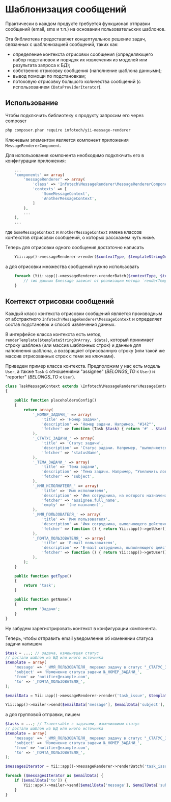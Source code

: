 Шаблонизация сообщений
======================

Практически в каждом продукте требуется функционал отправки сообщений (email, sms и т.п.)
на основании пользовательских шаблонов.

Эта библиотека предоставляет концептуальное решение задач, связанных с шаблонизацией сообщений,
таких как:
- определение контекста отрисовки сообщения (определяющего набор подстановок и порядок их
  извлечения из моделей или результата запроса к БД);
- собственно отрисовку сообщения (наполнение шаблона данными);
- вывод помощи по подстановкам;
- потоковую отрисовку большого количества сообщений (с использованием `CDataProviderIterator`).

Использование
-------------

Чтобы подключить библиотеку к продукту запросим его через composer

```bash
php composer.phar require infotech/yii-message-renderer
```

Ключевым элементом является компонент приложения `MessageRendererComponent`.

Для использования компонента необходимо подключить его в конфигурации приложения:

```php
    ...
    'components' => array(
        'messageRenderer' => array(
            'class' => 'Infotech\MessageRenderer\MessageRendererComponent',
            'contexts' => [
                'SomeMessageContext',
                'AnotherMessageContext',
            ]
        ),
        ...
    ),
    ...
```

где `SomeMessageContext` и `AnotherMessageContext` имена классов контекстов отрисовки сообщений,
о которых расскажем чуть ниже.

Теперь для отрисовки одного сообщения достаточно написать

```php
    Yii::app()->messageRenderer->render($contextType, $templateStringOrArray, $data);
```

а для отрисовки множества сообщений нужно использовать

```php
    foreach (Yii::app()->messageRenderer->renderBatch($contextType, $templateStringOrArray, $dataProvider) as $message) {
        // тип данных $message зависит от реализации метода `renderTemplate()` контекста
    }
```

Контекст отрисовки сообщений
-----------------------------

Каждый класс контекста отрисовки сообщений является производным от абстрактного
`Infotech\MessageRenderer\MessageContext` и определяет состав подстановок и способ извлечения
данных.

В интерфейсе класса контекста есть метод `renderTemplate($templateStringOrArray, $data)`, который
принимает строку шаблона (или массив шаблонных строк) и данные для наполнения шаблона, 
а возвращяет отрисованную строку (или такой же массив отрисованных строк с теми же ключами).

Приведем пример класса контекста. Предположим у нас есть модель `User`, а также `Task` с
отношениями "assignee" (*BELONGS_TO* к `User`) и "reporter" (*BELONGS_TO* к `User`).

```php
class TaskMessageContext extends \Infotech\MessageRenderer\MessageContext
{

    public function placeholdersConfig()
    {
        return array(
            '_НОМЕР_ЗАДАЧИ_' => array(
                'title' => 'Номер задачи',
                'description' => 'Номер задачи. Например, "#142"',
                'fetcher' => function (Task $task) { return '#' . $task->id; },
            ),
            '_СТАТУС_ЗАДАЧИ_' => array(
                'title' => 'Статус задачи',
                'description' => 'Статус задачи. Например, "выполняется"',
                'fetcher' => 'statusName',
            ),
            '_ТЕМА_ЗАДАЧИ_' => array(
                'title' => 'Тема задачи',
                'description' => 'Тема задачи. Например, "Увеличить логотип на главной странице"',
                'fetcher' => 'subject',
            ),
            '_ИМЯ_ИСПОЛНИТЕЛЯ_' => array(
                'title' => 'Имя исполнителя',
                'description' => 'Имя сотрудника, на которого назначена задача (в именительном падеже). Например, "Василий Кузнецов"',
                'fetcher' => 'assignee.full_name',
                'empty' => '(не назначен)',
            ),
            '_ИМЯ_ПОЛЬЗОВАТЕЛЯ_' => array(
                'title' => 'Имя пользователя',
                'description' => 'Имя сотрудника, выполняющего действие над задачей (в именительном падеже). Например, "Константин Отрубов"',
                'fetcher' => function () { return Yii::app()->getUser()->getModel()->fullName; },
            ),
            '_ПОЧТА_ПОЛЬЗОВАТЕЛЯ_' => array(
                'title' => 'E-mail пользователя',
                'description' => 'E-mail сотрудника, выполняющего действие над задачей. Например, "otrubov@example.com"',
                'fetcher' => function () { return Yii::app()->getUser()->getModel()->email; },
            ),
        );
    }

    public function getType()
    {
        return 'task';
    }

    public function getName()
    {
        return 'Задачи';
    }
}
```

Ну забудем зарегистрировать контекст в конфигурации компонента.

Теперь, чтобы отправить email уведомление об изменении статуса задачи напишем

```php
$task = ...; // задача, изменившая статус
// достали шаблон из БД или иного источника
$template = array( 
    'message' => '_ИМЯ_ПОЛЬЗОВАТЕЛЯ_ перевел задачу в статус "_СТАТУС_ЗАДАЧИ_"',
    'subject' => 'Изменение статуса задачи №_НОМЕР_ЗАДАЧИ_',
    'from' => 'notifier@example.com',
    'to' => '_ПОЧТА_ПОЛЬЗОВАТЕЛЯ_',
);

$emailData = Yii::app()->messageRenderer->render('task_issue', $template, $task);

Yii::app()->mailer->send($emailData['message'], $emailData['subject'], $emailData['to'], $emailData['from']);
```

а для групповой отправки, пишем

```php
$tasks = ...; // Traversable с задачами, изменившими статус
// достали шаблон из БД или иного источника
$template = array( 
    'message' => '_ИМЯ_ПОЛЬЗОВАТЕЛЯ_ перевел задачу в статус "_СТАТУС_ЗАДАЧИ_"',
    'subject' => 'Изменение статуса задачи №_НОМЕР_ЗАДАЧИ_',
    'from' => 'notifier@example.com',
    'to' => '_ПОЧТА_ПОЛЬЗОВАТЕЛЯ_',
);

$messagesIterator = Yii::app()->messageRenderer->renderBatch('task_issue', $template, $tasks);

foreach ($messagesIterator as $emailData) {
    if ($emailData['to']) {
        Yii::app()->mailer->send($emailData['message'], $emailData['subject'], $emailData['to'], $emailData['from']);
    }
}
```
